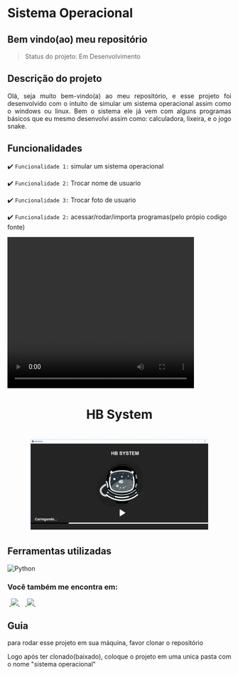 <h1>Sistema Operacional</h1>

<h2>Bem vindo(ao) meu repositório</h2>

>Status do projeto: Em Desenvolvimento

## Descrição do projeto
 <p align="justify">
Olá, seja muito bem-vindo(a) ao meu repositório, e esse projeto foi desenvolvido com o intuito de simular
um sistema operacional assim como o windows ou linux. Bem o sistema ele já vem com alguns programas básicos que
eu mesmo desenvolvi assim como: calculadora, lixeira, e o jogo snake. 
<div>
    
## Funcionalidades

:heavy_check_mark: `Funcionalidade 1:` simular um sistema operacional 

:heavy_check_mark: `Funcionalidade 2:` Trocar nome de usuario
    
:heavy_check_mark: `Funcionalidade 3:` Trocar foto de usuario
    
:heavy_check_mark: `Funcionalidade 2:` acessar/rodar/importa programas(pelo própio codigo fonte)

<video width="420" height="340" controls="controls">
    <source src="./filme.mp4" type="video/mp4">
</video>
 
<div align='center'>
    <h1>HB System<h1>
    <img src='./demo.gif' title='demo sistema operacional' width='400px' />
</div>
            
## Ferramentas utilizadas

![Python](https://img.shields.io/badge/Python-14354C?style=for-the-badge&logo=python&logoColor=white) 
    
### Você também me encontra em:
&nbsp;<a href="https://www.linkedin.com/in/habacuque-gosch-de-oliveira-993b45264/">
  <img src="https://img.shields.io/badge/linkedin-%230077B5.svg?style=for-the-badge&logo=linkedin&logoColor=white">
</a>&nbsp;
&nbsp;<a href="https://www.instagram.com/gosch_tlgd">
  <img src="https://img.shields.io/badge/Instagram-%23E4405F.svg?style=for-the-badge&logo=Instagram&logoColor=white">
</a>&nbsp;
    
<h2>Guia</h2>

para rodar esse projeto em sua máquina, favor clonar o repositório

Logo após ter clonado(baixado), coloque o projeto em uma unica pasta com o nome "sistema operacional"
